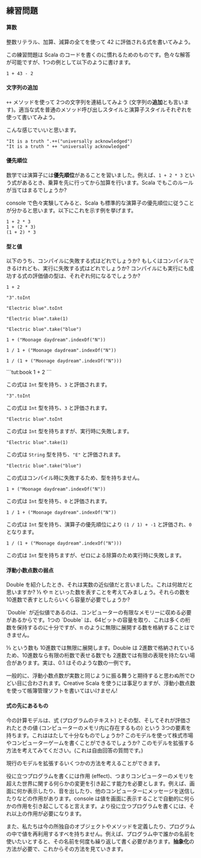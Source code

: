 ## 練習問題

#### 算数

整数リテラル、加算、減算の全てを使って 42 に評価される式を書いてみよう。

<div class="solution">
この練習問題は Scala のコードを書くのに慣れるためのものです。色々な解答が可能ですが、1つの例として以下のように書けます。

```tut:book
1 + 43 - 2
```
</div>


#### 文字列の追加

`++` メソッドを使って 2つの文字列を連結してみよう (文字列の**追加**とも言います)。適当な式を普通のメソッド呼び出しスタイルと演算子スタイルそれぞれを使って書いてみよう。

<div class="solution">
こんな感じでいいと思います。

```tut:book
"It is a truth ".++("universally acknowledged")
"It is a truth " ++ "universally acknowledged"
```
</div>

#### 優先順位

数学では演算子には**優先順位**があることを習いました。例えば、`1 + 2 * 3` という式があるとき、乗算を先に行ってから加算を行います。Scala でもこのルールが当てはまるでしょうか?

<div class="solution">
console で色々実験してみると、Scala も標準的な演算子の優先順位に従うことが分かると思います。以下にこれを示す例を挙げます。

```tut:book
1 + 2 * 3
1 + (2 * 3)
(1 + 2) * 3
```
</div>


#### 型と値

以下のうち、コンパイルに失敗する式はどれでしょうか? もしくはコンパイルできるけれども、実行に失敗する式はどれでしょうか?
コンパイルにも実行にも成功する式の評価値の型は、それぞれ何になるでしょうか?

```tut:silent
1 + 2
```

```tut:silent
"3".toInt
```

```tut:fail:silent
"Electric blue".toInt
```

```tut:silent
"Electric blue".take(1)
```

```tut:fail:silent
"Electric blue".take("blue")
```

```tut:silent
1 + ("Moonage daydream".indexOf("N"))
```

```tut:silent
1 / 1 + ("Moonage daydream".indexOf("N"))
```

```tut:fail:silent
1 / (1 + ("Moonage daydream".indexOf("N")))
```

<div class="solution">
```tut:book
1 + 2
```

この式は `Int` 型を持ち、`3` と評価されます。

```tut:book
"3".toInt
```

この式は `Int` 型を持ち、`3` と評価されます。

```tut:fail:book
"Electric blue".toInt
```

この式は `Int` 型を持ちますが、実行時に失敗します。

```tut:silent
"Electric blue".take(1)
```

この式は `String` 型を持ち、`"E"` と評価されます。

```tut:fail:book
"Electric blue".take("blue")
```

この式はコンパイル時に失敗するため、型を持ちません。

```tut:book
1 + ("Moonage daydream".indexOf("N"))
```

この式は `Int` 型を持ち、`0` と評価されます。

```tut:book
1 / 1 + ("Moonage daydream".indexOf("N"))
```

この式は `Int` 型を持ち、演算子の優先順位により `(1 / 1) + -1` と評価され、`0` となります。

```tut:fail:silent
1 / (1 + ("Moonage daydream".indexOf("N")))
```

この式は `Int` 型を持ちますが、ゼロによる除算のため実行時に失敗します。
</div>

#### 浮動小数点数の弱点

Double を紹介したとき、それは実数の近似値だと言いました。これは何故だと思いますか? ⅓ や π といった数を表すことを考えてみましょう。それらの数を 10進数で表すとしたらいくら容量が必要でしょうか?

<div class="solution">
`Double` が近似値であるのは、コンピューターの有限なメモリーに収める必要があるからです。1つの `Double` は、64ビットの容量を取り、これは多くの桁数を保持するのに十分ですが、π のように無限に展開する数を格納することはできません。

⅓ という数も 10進数では無限に展開します。Double は 2進数で格納されているため、10進数なら有限の桁数で表せる数でも 2進数では有限の表現を持たない場合があります。実は、0.1 はそのような数の一例です。

一般的に、浮動小数点数が実数と同じように振る舞うと期待すると思わぬ所でひどい目に合わされます。Creative Scala を使うには事足りますが、浮動小数点数を使って帳簿管理ソフトを書いてはいけません!
</div>

#### 式の先にあるもの

今の計算モデルは、式 (プログラムのテキスト) とその型、そしてそれが評価されたときの値 (コンピューターのメモリ内に存在するもの) という 3つの要素を持ちます。これははたして十分なものでしょうか? このモデルを使って株式市場やコンピューターゲームを書くことができるでしょうか? このモデルを拡張する方法を考えてみてください。(これは自由回答の質問です。)

<div class="solution">
現行のモデルを拡張するいくつかの方法を考えることができます。

役に立つプログラムを書くには作用 (effect)、つまりコンピューターのメモリを超えた世界に関する何らかの変更を引き起こす能力を必要とします。例えば、画面に何か表示したり、音を出したり、他のコンピューターにメッセージを送信したりなどの作用があります。console は値を画面に表示することで自動的に何らかの作用を引き起こしてると言えます。より役に立つプログラムを書くには、それ以上の作用が必要になります。

また、私たちは今の所独自のオブジェクトやメソッドを定義したり、プログラムの中で値を再利用するすべを持ちません。例えば、プログラム中で誰かの名前を使いたいとすると、その名前を何度も繰り返して書く必要があります。**抽象化**の方法が必要で、これからその方法を見ていきます。
</div>
